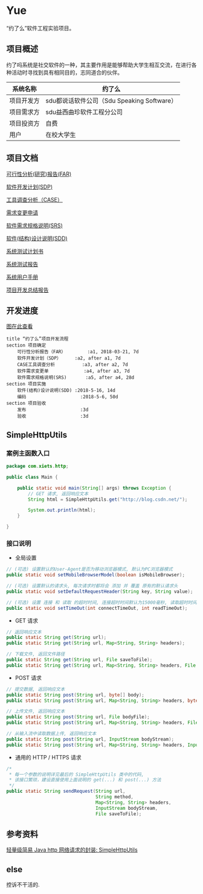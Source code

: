 # Yue
“约了么”软件工程实验项目。

## 项目概述
约了吗系统是社交软件的一种，其主要作用是能够帮助大学生相互交流，在进行各种活动时寻找到具有相同目的，志同道合的伙伴。

|系统名称|约了么|
|---|---|
|项目开发方|sdu都说话软件公司（Sdu Speaking Software）|
|项目需求方|sdu益西曲珍软件工程分公司|
|项目投资方|自费|
|用户|在校大学生|

## 项目文档
[可行性分析(研究)报告(FAR)](https://docs.qq.com/doc/BOWEda2hDwy81C5mRL4NBKF24XHjyE3ReMas1)

[软件开发计划(SDP)](https://docs.qq.com/doc/BOWEda2hDwy816ONZY0P1vSV2lgeIN3sV3Aw0)

[工具调查分析（CASE）](https://docs.qq.com/doc/BOWEda2hDwy81xC3ZH39CW372TejIT2Qa0Qn2)

[需求变更申请](https://docs.qq.com/doc/BPbClJ1YBPB8038TlN1rIvvJ1FomKU3JUuqC2)

[软件需求规格说明(SRS)](https://docs.qq.com/doc/BOWEda2hDwy81XvzCg0vU8RU3TGzRR3BbcVR0)

[软件(结构)设计说明(SDD)](https://docs.qq.com/doc/BOWEda2hDwy81TegVV4ljkJQ0tfxVX2GDb9B1)

[系统测试计划书](https://docs.qq.com/doc/BOWEda2hDwy81jkV9F4gyicn1qIoDG0bRnXO2)

[系统测试报告](https://docs.qq.com/doc/BOWEda2hDwy8195Ejt14R1IU0tAQnj00M4zZ4)

[系统用户手册](https://docs.qq.com/doc/BOWEda2hDwy81U6V4s1JfH8L0NyNNL19VMF60)

[项目开发总结报告](https://docs.qq.com/doc/BOWEda2hDwy81wQCeJ2i0rC92MzkG22S9yUL1)

## 开发进度
[图在此查看](https://www.zybuluo.com/rayiooo/note/1173355)

```gantt
title “约了么”项目开发流程
section 项目确定
	可行性分析报告（FAR）		:a1, 2018-03-21, 7d
	软件开发计划（SDP）		:a2, after a1, 7d
	CASE工具调查分析			:a3, after a2, 7d
	软件需求变更单				:a4, after a3, 7d
	软件需求规格说明(SRS)		:a5, after a4, 28d
section 项目实施
	软件(结构)设计说明(SDD)	:2018-5-16, 14d
	编码                    :2018-5-6, 50d
section 项目验收
    发布                    :3d
    验收                    :3d
```

## SimpleHttpUtils
### 案例主函数入口
```java
package com.xiets.http;

public class Main {

    public static void main(String[] args) throws Exception {
        // GET 请求, 返回响应文本
        String html = SimpleHttpUtils.get("http://blog.csdn.net/");

        System.out.println(html);
    }

}
```

### 接口说明
* 全局设置

```java
// (可选) 设置默认的User-Agent是否为移动浏览器模式, 默认为PC浏览器模式
public static void setMobileBrowserModel(boolean isMobileBrowser);

// (可选) 设置默认的请求头, 每次请求时都将会 添加 并 覆盖 原有的默认请求头
public static void setDefaultRequestHeader(String key, String value);

// (可选) 设置 连接 和 读取 的超时时间, 连接超时时间默认为15000毫秒, 读取超时时间为0(即不检查超时)
public static void setTimeOut(int connectTimeOut, int readTimeOut);
```

* GET 请求

```java
// 返回响应文本
public static String get(String url);
public static String get(String url, Map<String, String> headers);

// 下载文件, 返回文件路径
public static String get(String url, File saveToFile);
public static String get(String url, Map<String, String> headers, File saveToFile);
```
* POST 请求

```java
// 提交数据, 返回响应文本
public static String post(String url, byte[] body);
public static String post(String url, Map<String, String> headers, byte[] body);

// 上传文件, 返回响应文本
public static String post(String url, File bodyFile);
public static String post(String url, Map<String, String> headers, File bodyFile);

// 从输入流中读取数据上传, 返回响应文本
public static String post(String url, InputStream bodyStream);
public static String post(String url, Map<String, String> headers, InputStream bodyStream);
```

* 通用的 HTTP / HTTPS 请求

```java
/*
 * 每一个参数的说明详见最后的 SimpleHttpUtils 类中的代码,
 * 该接口繁琐，建设直接使用上面说明的 get(...) 和 post(...) 方法
 */
public static String sendRequest(String url, 
                                 String method, 
                                 Map<String, String> headers, 
                                 InputStream bodyStream, 
                                 File saveToFile);
```


## 参考资料
[轻量级简易 Java http 网络请求的封装: SimpleHttpUtils](https://blog.csdn.net/xietansheng/article/details/70478221)

## else
控诉不干活的.